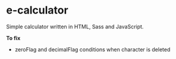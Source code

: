# e-calculator
Simple calculator written in HTML, Sass and JavaScript.

**To fix**
- zeroFlag and decimalFlag conditions when character is deleted

